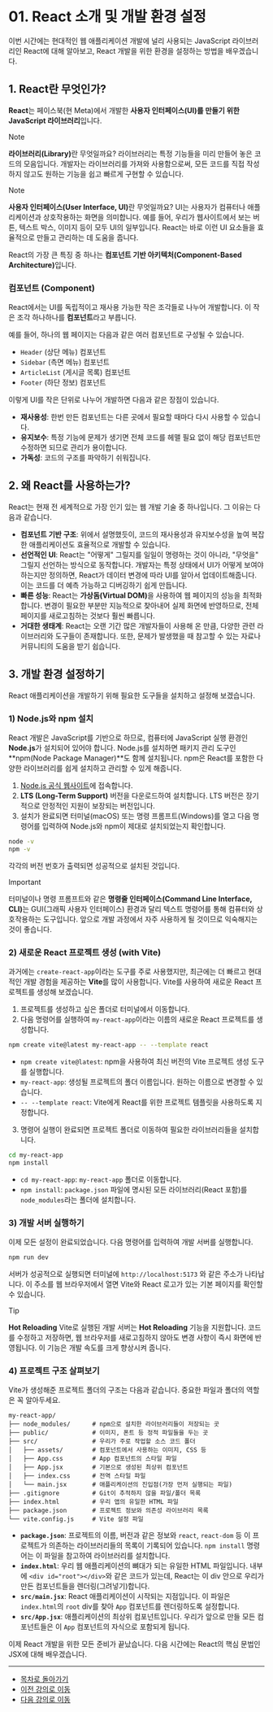 # 01. React 소개 및 개발 환경 설정

이번 시간에는 현대적인 웹 애플리케이션 개발에 널리 사용되는 JavaScript 라이브러리인 React에 대해 알아보고, React 개발을 위한 환경을 설정하는 방법을 배우겠습니다.

## 1. React란 무엇인가?

**React**는 페이스북(현 Meta)에서 개발한 **사용자 인터페이스(UI)를 만들기 위한 JavaScript 라이브러리**입니다.

> [!NOTE]
> <strong>라이브러리(Library)</strong>란 무엇일까요?
> 라이브러리는 특정 기능들을 미리 만들어 놓은 코드의 모음입니다. 개발자는 라이브러리를 가져와 사용함으로써, 모든 코드를 직접 작성하지 않고도 원하는 기능을 쉽고 빠르게 구현할 수 있습니다.

> [!NOTE]
> <strong>사용자 인터페이스(User Interface, UI)</strong>란 무엇일까요?
> UI는 사용자가 컴퓨터나 애플리케이션과 상호작용하는 화면을 의미합니다. 예를 들어, 우리가 웹사이트에서 보는 버튼, 텍스트 박스, 이미지 등이 모두 UI의 일부입니다. React는 바로 이런 UI 요소들을 효율적으로 만들고 관리하는 데 도움을 줍니다.

React의 가장 큰 특징 중 하나는 <strong>컴포넌트 기반 아키텍처(Component-Based Architecture)</strong>입니다.

### 컴포넌트 (Component)

React에서는 UI를 독립적이고 재사용 가능한 작은 조각들로 나누어 개발합니다. 이 작은 조각 하나하나를 **컴포넌트**라고 부릅니다.

예를 들어, 하나의 웹 페이지는 다음과 같은 여러 컴포넌트로 구성될 수 있습니다.

*   `Header` (상단 메뉴) 컴포넌트
*   `Sidebar` (측면 메뉴) 컴포넌트
*   `ArticleList` (게시글 목록) 컴포넌트
*   `Footer` (하단 정보) 컴포넌트

이렇게 UI를 작은 단위로 나누어 개발하면 다음과 같은 장점이 있습니다.

*   **재사용성**: 한번 만든 컴포넌트는 다른 곳에서 필요할 때마다 다시 사용할 수 있습니다.
*   **유지보수**: 특정 기능에 문제가 생기면 전체 코드를 헤맬 필요 없이 해당 컴포넌트만 수정하면 되므로 관리가 용이합니다.
*   **가독성**: 코드의 구조를 파악하기 쉬워집니다.

## 2. 왜 React를 사용하는가?

React는 현재 전 세계적으로 가장 인기 있는 웹 개발 기술 중 하나입니다. 그 이유는 다음과 같습니다.

*   **컴포넌트 기반 구조**: 위에서 설명했듯이, 코드의 재사용성과 유지보수성을 높여 복잡한 애플리케이션도 효율적으로 개발할 수 있습니다.
*   **선언적인 UI**: React는 "어떻게" 그릴지를 일일이 명령하는 것이 아니라, "무엇을" 그릴지 선언하는 방식으로 동작합니다. 개발자는 특정 상태에서 UI가 어떻게 보여야 하는지만 정의하면, React가 데이터 변경에 따라 UI를 알아서 업데이트해줍니다. 이는 코드를 더 예측 가능하고 디버깅하기 쉽게 만듭니다.
*   **빠른 성능**: React는 <strong>가상돔(Virtual DOM)</strong>을 사용하여 웹 페이지의 성능을 최적화합니다. 변경이 필요한 부분만 지능적으로 찾아내어 실제 화면에 반영하므로, 전체 페이지를 새로고침하는 것보다 훨씬 빠릅니다.
*   **거대한 생태계**: React는 오랜 기간 많은 개발자들이 사용해 온 만큼, 다양한 관련 라이브러리와 도구들이 존재합니다. 또한, 문제가 발생했을 때 참고할 수 있는 자료나 커뮤니티의 도움을 받기 쉽습니다.

## 3. 개발 환경 설정하기

React 애플리케이션을 개발하기 위해 필요한 도구들을 설치하고 설정해 보겠습니다.

### 1) Node.js와 npm 설치

React 개발은 JavaScript를 기반으로 하므로, 컴퓨터에 JavaScript 실행 환경인 **Node.js**가 설치되어 있어야 합니다. Node.js를 설치하면 패키지 관리 도구인 **npm(Node Package Manager)**도 함께 설치됩니다. npm은 React를 포함한 다양한 라이브러리를 쉽게 설치하고 관리할 수 있게 해줍니다.

1.  [Node.js 공식 웹사이트](https://nodejs.org/)에 접속합니다.
2.  **LTS (Long-Term Support)** 버전을 다운로드하여 설치합니다. LTS 버전은 장기적으로 안정적인 지원이 보장되는 버전입니다.
3.  설치가 완료되면 터미널(macOS) 또는 명령 프롬프트(Windows)를 열고 다음 명령어를 입력하여 Node.js와 npm이 제대로 설치되었는지 확인합니다.

```bash
node -v
npm -v
```

각각의 버전 번호가 출력되면 성공적으로 설치된 것입니다.

> [!IMPORTANT]
> 터미널이나 명령 프롬프트와 같은 <strong>명령줄 인터페이스(Command Line Interface, CLI)</strong>는 GUI(그래픽 사용자 인터페이스) 환경과 달리 텍스트 명령어를 통해 컴퓨터와 상호작용하는 도구입니다. 앞으로 개발 과정에서 자주 사용하게 될 것이므로 익숙해지는 것이 좋습니다.

### 2) 새로운 React 프로젝트 생성 (with Vite)

과거에는 `create-react-app`이라는 도구를 주로 사용했지만, 최근에는 더 빠르고 현대적인 개발 경험을 제공하는 **Vite**를 많이 사용합니다. Vite를 사용하여 새로운 React 프로젝트를 생성해 보겠습니다.

1.  프로젝트를 생성하고 싶은 폴더로 터미널에서 이동합니다.
2.  다음 명령어를 실행하여 `my-react-app`이라는 이름의 새로운 React 프로젝트를 생성합니다.

```bash
npm create vite@latest my-react-app -- --template react
```

*   `npm create vite@latest`: npm을 사용하여 최신 버전의 Vite 프로젝트 생성 도구를 실행합니다.
*   `my-react-app`: 생성될 프로젝트의 폴더 이름입니다. 원하는 이름으로 변경할 수 있습니다.
*   `-- --template react`: Vite에게 React를 위한 프로젝트 템플릿을 사용하도록 지정합니다.

3.  명령어 실행이 완료되면 프로젝트 폴더로 이동하여 필요한 라이브러리들을 설치합니다.

```bash
cd my-react-app
npm install
```

*   `cd my-react-app`: `my-react-app` 폴더로 이동합니다.
*   `npm install`: `package.json` 파일에 명시된 모든 라이브러리(React 포함)를 `node_modules`라는 폴더에 설치합니다.

### 3) 개발 서버 실행하기

이제 모든 설정이 완료되었습니다. 다음 명령어를 입력하여 개발 서버를 실행합니다.

```bash
npm run dev
```

서버가 성공적으로 실행되면 터미널에 `http://localhost:5173` 와 같은 주소가 나타납니다. 이 주소를 웹 브라우저에서 열면 Vite와 React 로고가 있는 기본 페이지를 확인할 수 있습니다.

> [!TIP]
> **Hot Reloading**
> Vite로 실행된 개발 서버는 **Hot Reloading** 기능을 지원합니다. 코드를 수정하고 저장하면, 웹 브라우저를 새로고침하지 않아도 변경 사항이 즉시 화면에 반영됩니다. 이 기능은 개발 속도를 크게 향상시켜 줍니다.

### 4) 프로젝트 구조 살펴보기

Vite가 생성해준 프로젝트 폴더의 구조는 다음과 같습니다. 중요한 파일과 폴더의 역할은 꼭 알아두세요.

```
my-react-app/
├── node_modules/      # npm으로 설치한 라이브러리들이 저장되는 곳
├── public/            # 이미지, 폰트 등 정적 파일들을 두는 곳
├── src/               # 우리가 주로 작업할 소스 코드 폴더
│   ├── assets/        # 컴포넌트에서 사용하는 이미지, CSS 등
│   ├── App.css        # App 컴포넌트의 스타일 파일
│   ├── App.jsx        # 기본으로 생성된 최상위 컴포넌트
│   ├── index.css      # 전역 스타일 파일
│   └── main.jsx       # 애플리케이션의 진입점(가장 먼저 실행되는 파일)
├── .gitignore         # Git이 추적하지 않을 파일/폴더 목록
├── index.html         # 우리 앱의 유일한 HTML 파일
├── package.json       # 프로젝트 정보와 의존성 라이브러리 목록
└── vite.config.js     # Vite 설정 파일
```

*   **`package.json`**: 프로젝트의 이름, 버전과 같은 정보와 `react`, `react-dom` 등 이 프로젝트가 의존하는 라이브러리들의 목록이 기록되어 있습니다. `npm install` 명령어는 이 파일을 참고하여 라이브러리를 설치합니다.
*   **`index.html`**: 우리 웹 애플리케이션의 뼈대가 되는 유일한 HTML 파일입니다. 내부에 `<div id="root"></div>`와 같은 코드가 있는데, React는 이 div 안으로 우리가 만든 컴포넌트들을 렌더링(그려넣기)합니다.
*   **`src/main.jsx`**: React 애플리케이션이 시작되는 지점입니다. 이 파일은 `index.html`의 `root` div를 찾아 `App` 컴포넌트를 렌더링하도록 설정합니다.
*   **`src/App.jsx`**: 애플리케이션의 최상위 컴포넌트입니다. 우리가 앞으로 만들 모든 컴포넌트들은 이 `App` 컴포넌트의 자식으로 포함되게 됩니다.

이제 React 개발을 위한 모든 준비가 끝났습니다. 다음 시간에는 React의 핵심 문법인 JSX에 대해 배우겠습니다.

---

- [목차로 돌아가기](README.md)
- [이전 강의로 이동](../day2/README.md)
- [다음 강의로 이동](14-Understanding-JSX.md)